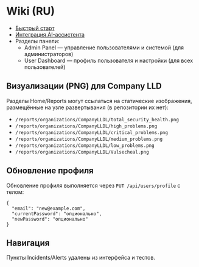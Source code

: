 # Wiki (RU)

- [Быстрый старт](./quick-start.md)
- [Интеграция AI-ассистента](./ai-assistant-integration.md)
- Разделы панели:
  - Admin Panel — управление пользователями и системой (для администраторов)
  - User Dashboard — профиль пользователя и настройки (для всех пользователей)

## Визуализации (PNG) для Company LLD

Разделы Home/Reports могут ссылаться на статические изображения, размещённые на узле развертывания (в репозитории их нет):

- `/reports/organizations/CompanyLLDL/total_security_health.png`
- `/reports/organizations/CompanyLLDL/high_problems.png`
- `/reports/organizations/CompanyLLDL/critical_problems.png`
- `/reports/organizations/CompanyLLDL/medium_problems.png`
- `/reports/organizations/CompanyLLDL/low_problems.png`
- `/reports/organizations/CompanyLLDL/Vulsecheal.png`

## Обновление профиля

Обновление профиля выполняется через `PUT /api/users/profile` с телом:

```
{
  "email": "new@example.com",
  "currentPassword": "опционально",
  "newPassword": "опционально"
}
```

## Навигация

Пункты Incidents/Alerts удалены из интерфейса и тестов.